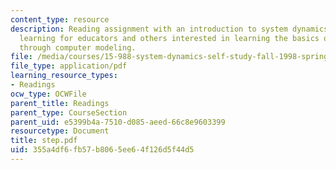```yaml
---
content_type: resource
description: Reading assignment with an introduction to system dynamics and learner-centered
  learning for educators and others interested in learning the basics of system dynamics
  through computer modeling.
file: /media/courses/15-988-system-dynamics-self-study-fall-1998-spring-1999/355a4df6fb57b8065ee64f126d5f44d5_step.pdf
file_type: application/pdf
learning_resource_types:
- Readings
ocw_type: OCWFile
parent_title: Readings
parent_type: CourseSection
parent_uid: e5399b4a-7510-d085-aeed-66c8e9603399
resourcetype: Document
title: step.pdf
uid: 355a4df6-fb57-b806-5ee6-4f126d5f44d5
---
```

